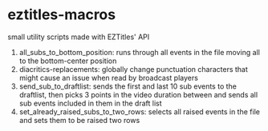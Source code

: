 # eztitles-macros
small utility scripts made with EZTitles' API

1. all_subs_to_bottom_position: runs through all events in the file moving all to the bottom-center position
2. diacritics-replacements: globally change punctuation characters that might cause an issue when read by broadcast players
3. send_sub_to_draftlist: sends the first and last 10 sub events to the draftlist, then picks 3 points in the video duration between and sends all sub events included in them in the draft list
4. set_already_raised_subs_to_two_rows: selects all raised events in the file and sets them to be raised two rows
